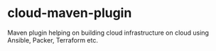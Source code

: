 # cloud-maven-plugin
Maven plugin helping on building cloud infrastructure on cloud using Ansible, Packer, Terraform etc.
